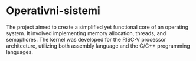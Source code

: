 # Operativni-sistemi
The project aimed to create a simplified yet functional core of an operating system. It involved implementing memory allocation, threads, and semaphores. The kernel was developed for the RISC-V processor architecture, utilizing both assembly language and the C/C++ programming languages.
